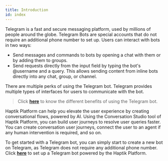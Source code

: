 ```yaml
---
title: Introduction
id: index
---
```


Telegram is a fast and secure messaging platform, used by millions of people around the globe. Telegram Bots are special accounts that do not require an additional phone number to set up. Users can interact with bots in two ways:

* Send messages and commands to bots by opening a chat with them or by adding them to groups.
* Send requests directly from the input field by typing the bot's @username and a query. This allows sending content from inline bots directly into any chat, group, or channel.


There are multiple perks of using the Telegram bot. Telegram provides multiple types of interfaces for users to communicate with the bot.


> Click [**here**](https://core.telegram.org/bots#5-bot-perks) to know the different benefits of using the Telegram bot.


Haptik Platform can help you elevate the user experience by creating conversational flows, powered by AI. Using the Conversation Studio tool of Haptik Platform, you can build user journeys to resolve user queries faster. You can create conversation user journeys, connect the user to an agent if any human intervention is required, and so on.

To get started with a Telegram bot, you can simply start to create a new bot on Telegram, as Telegram does not require any additional phone number. Click [**here**](https://docs.haptik.ai/telegram/setup-telegram) to set up a Telegram bot powered by the Haptik Platform.
